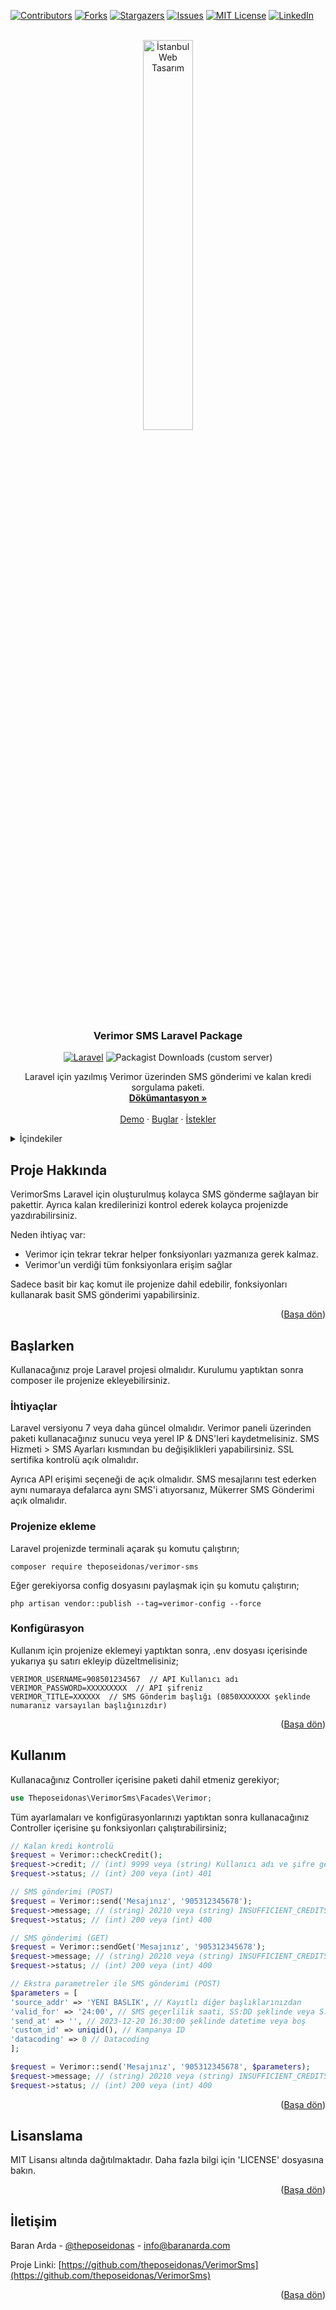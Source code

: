 <a name="readme-top"></a>
[![Contributors][contributors-shield]][contributors-url]
[![Forks][forks-shield]][forks-url]
[![Stargazers][stars-shield]][stars-url]
[![Issues][issues-shield]][issues-url]
[![MIT License][license-shield]][license-url]
[![LinkedIn][linkedin-shield]][linkedin-url]




<!-- PROJECT LOGO -->
<br />
<div align="center">
  <a href="https://istanbulwebtasarim.pro">
    <img src="https://istanbulwebtasarim.pro/images/istanbul-web-tasarim-logo.webp" alt="İstanbul Web Tasarım" style="width: 40%">
  </a>

<h3 align="center">Verimor SMS Laravel Package</h3>

[![Laravel][Laravel.com]][Laravel-url]
![Packagist Downloads (custom server)][downloads-url]


  <p align="center">
    Laravel için yazılmış Verimor üzerinden SMS gönderimi ve kalan kredi sorgulama paketi.
    <br />
    <a href="https://github.com/theposeidonas/VerimorSms"><strong>Dökümantasyon »</strong></a>
    <br />
    <br />
    <a href="https://github.com/theposeidonas/VerimorSms">Demo</a>
    ·
    <a href="https://github.com/theposeidonas/VerimorSms/issues">Buglar</a>
    ·
    <a href="https://github.com/theposeidonas/VerimorSms/issues">İstekler</a>
  </p>
</div>



<!-- TABLE OF CONTENTS -->
<details>
  <summary>İçindekiler</summary>
  <ol>
    <li>
      <a href="#about-the-project">Proje Hakkında</a>
    </li>
    <li>
      <a href="#getting-started">Başlarken</a>
      <ul>
        <li><a href="#prerequisites">İhtiyaçlar</a></li>
        <li><a href="#installation">Projenize Ekleme</a></li>
      </ul>
    </li>
    <li><a href="#usage">Kullanım</a></li>
    <li><a href="#license">Lisans</a></li>
    <li><a href="#contact">İletişim</a></li>
  </ol>
</details>


## Proje Hakkında

VerimorSms Laravel için oluşturulmuş kolayca SMS gönderme sağlayan bir pakettir. Ayrıca kalan kredilerinizi kontrol ederek kolayca projenizde yazdırabilirsiniz.

Neden ihtiyaç var:
* Verimor için tekrar tekrar helper fonksiyonları yazmanıza gerek kalmaz.
* Verimor'un verdiği tüm fonksiyonlara erişim sağlar

Sadece basit bir kaç komut ile projenize dahil edebilir, fonksiyonları kullanarak basit SMS gönderimi yapabilirsiniz.

<p align="right">(<a href="#readme-top">Başa dön</a>)</p>


## Başlarken

Kullanacağınız proje Laravel projesi olmalıdır. Kurulumu yaptıktan sonra composer ile projenize ekleyebilirsiniz. 

### İhtiyaçlar

Laravel versiyonu 7 veya daha güncel olmalıdır. Verimor paneli üzerinden paketi kullanacağınız sunucu veya yerel IP & DNS'leri kaydetmelisiniz. SMS Hizmeti > SMS Ayarları kısmından bu değişiklikleri yapabilirsiniz. SSL sertifika kontrolü açık olmalıdır.

Ayrıca API erişimi seçeneği de açık olmalıdır. SMS mesajlarını test ederken aynı numaraya defalarca aynı SMS'i atıyorsanız, Mükerrer SMS Gönderimi açık olmalıdır.

### Projenize ekleme

Laravel projenizde terminali açarak şu komutu çalıştırın;

```shell
composer require theposeidonas/verimor-sms
```

Eğer gerekiyorsa config dosyasını paylaşmak için şu komutu çalıştırın;

```shell
php artisan vendor::publish --tag=verimor-config --force
```
### Konfigürasyon

Kullanım için projenize eklemeyi yaptıktan sonra, .env dosyası içerisinde yukarıya şu satırı ekleyip düzeltmelisiniz;
```dotenv
VERIMOR_USERNAME=908501234567  // API Kullanıcı adı
VERIMOR_PASSWORD=XXXXXXXXX  // API şifreniz
VERIMOR_TITLE=XXXXXX  // SMS Gönderim başlığı (0850XXXXXXX şeklinde numaranız varsayılan başlığınızdır)
```
<p align="right">(<a href="#readme-top">Başa dön</a>)</p>


## Kullanım

Kullanacağınız Controller içerisine paketi dahil etmeniz gerekiyor;

```php   
use Theposeidonas\VerimorSms\Facades\Verimor;
```

Tüm ayarlamaları ve konfigürasyonlarınızı yaptıktan sonra kullanacağınız Controller içerisine şu fonksiyonları çalıştırabilirsiniz;
```php
// Kalan kredi kontrolü
$request = Verimor::checkCredit();
$request->credit; // (int) 9999 veya (string) Kullanıcı adı ve şifre geçersiz.
$request->status; // (int) 200 veya (int) 401

// SMS gönderimi (POST)
$request = Verimor::send('Mesajınız', '905312345678');
$request->message; // (string) 20210 veya (string) INSUFFICIENT_CREDITS 
$request->status; // (int) 200 veya (int) 400

// SMS gönderimi (GET)
$request = Verimor::sendGet('Mesajınız', '905312345678');
$request->message; // (string) 20210 veya (string) INSUFFICIENT_CREDITS 
$request->status; // (int) 200 veya (int) 400

// Ekstra parametreler ile SMS gönderimi (POST)
$parameters = [
'source_addr' => 'YENI BASLIK', // Kayıtlı diğer başlıklarınızdan
'valid_for' => '24:00', // SMS geçerlilik saati, SS:DD şeklinde veya S:DD şeklinde
'send_at' => '', // 2023-12-20 16:30:00 şeklinde datetime veya boş
'custom_id' => uniqid(), // Kampanya ID
'datacoding' => 0 // Datacoding
];

$request = Verimor::send('Mesajınız', '905312345678', $parameters);
$request->message; // (string) 20210 veya (string) INSUFFICIENT_CREDITS 
$request->status; // (int) 200 veya (int) 400
```
<p align="right">(<a href="#readme-top">Başa dön</a>)</p>

<!-- LICENSE -->
## Lisanslama

MIT Lisansı altında dağıtılmaktadır. Daha fazla bilgi için 'LICENSE' dosyasına bakın.

<p align="right">(<a href="#readme-top">Başa dön</a>)</p>



<!-- CONTACT -->
## İletişim

Baran Arda - [@theposeidonas](https://twitter.com/theposeidonas) - info@baranarda.com

Proje Linki: [https://github.com/theposeidonas/VerimorSms](https://github.com/theposeidonas/VerimorSms)

<p align="right">(<a href="#readme-top">Başa dön</a>)</p>


<!-- MARKDOWN LINKS & IMAGES -->
<!-- https://www.markdownguide.org/basic-syntax/#reference-style-links -->
[contributors-shield]: https://img.shields.io/github/contributors/theposeidonas/VerimorSms.svg?style=for-the-badge
[contributors-url]: https://github.com/theposeidonas/VerimorSms/graphs/contributors
[forks-shield]: https://img.shields.io/github/forks/theposeidonas/VerimorSms.svg?style=for-the-badge
[forks-url]: https://github.com/theposeidonas/VerimorSms/network/members
[stars-shield]: https://img.shields.io/github/stars/theposeidonas/VerimorSms.svg?style=for-the-badge
[stars-url]: https://github.com/theposeidonas/VerimorSms/stargazers
[issues-shield]: https://img.shields.io/github/issues/theposeidonas/VerimorSms.svg?style=for-the-badge
[issues-url]: https://github.com/theposeidonas/VerimorSms/issues
[license-shield]: https://img.shields.io/github/license/theposeidonas/VerimorSms.svg?style=for-the-badge
[license-url]: https://github.com/theposeidonas/VerimorSms/blob/master/LICENSE.txt
[linkedin-shield]: https://img.shields.io/badge/-LinkedIn-black.svg?style=for-the-badge&logo=linkedin&colorB=555
[linkedin-url]: https://www.linkedin.com/in/theposeidonas/
[Laravel.com]: https://img.shields.io/badge/Laravel-FF2D20?style=for-the-badge&logo=laravel&logoColor=white
[Laravel-url]: https://laravel.com
[downloads-url]: https://img.shields.io/packagist/dt/theposeidonas/verimor-sms?style=for-the-badge&color=007ec6